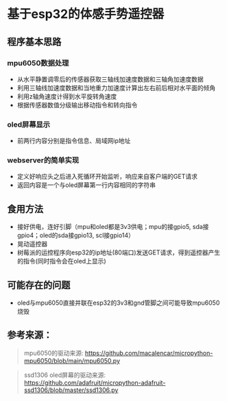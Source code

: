 # 基于esp32的体感手势遥控器
## 程序基本思路
### mpu6050数据处理
 * 从水平静置调零后的传感器获取三轴线加速度数据和三轴角加速度数据
 * 利用三轴线加速度数据和当地重力加速度计算出左右前后相对水平面的倾角
 * 利用z轴角速度计得到水平旋转角速度
 * 根据传感器数值分级输出移动指令和转向指令
 

### oled屏幕显示
 * 前两行内容分别是指令信息、局域网ip地址

### webserver的简单实现
 * 定义好响应头之后进入死循环开始监听，响应来自客户端的GET请求
 * 返回内容是一个与oled屏幕第一行内容相同的字符串

## 食用方法
 * 接好供电，连好引脚（mpu和oled都是3v3供电；mpu的接gpio5, sda接gpio4；oled的sda接gpio13, scl接gpio14）
 * 晃动遥控器
 * 树莓派的运控程序向esp32的ip地址(80端口)发送GET请求，得到遥控器产生的指令(同时指令会在oled上显示)


## 可能存在的问题
 * oled与mpu6050直接并联在esp32的3v3和gnd管脚之间可能导致mpu6050烧毁

## 参考来源：

>mpu6050的驱动来源: https://github.com/macalencar/micropython-mpu6050/blob/main/mpu6050.py

>ssd1306 oled屏幕的驱动来源: https://github.com/adafruit/micropython-adafruit-ssd1306/blob/master/ssd1306.py

